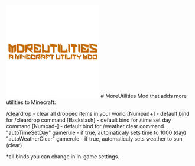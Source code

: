 <img style="width: 50%;" alt="Mod logo" src="https://github.com/MoreMods/MoreUtilities/blob/8d9f88f542e5fc14d85831f046220329159e18a2/img/MoreUtilities-logo.png">
# MoreUtilities
Mod that adds more utilities to Minecraft:

/cleardrop - clear all dropped items in your world
[Numpad+] - default bind for /cleardrop command
[Backslash] - default bind for /time set day command
[Numpad-] - default bind for /weather clear command
"autoTimeSetDay" gamerule - if true, automaticaly sets time to 1000 (day)
"autoWeatherClear" gamerule - if true, automaticaly sets weather to sun (clear)
 

*all binds you can change in in-game settings.
